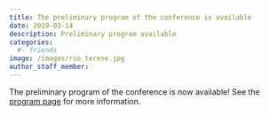 ```yaml
---
title: The preliminary program of the conference is available
date: 2019-03-14
description: Preliminary program available
categories:
  #- friends
image: /images/rio_terese.jpg
author_staff_member:
---
```


The preliminary program of the conference is now available! See the [program page](files/preliminary_program_ConTamiNeuro.pdf) for more information.
